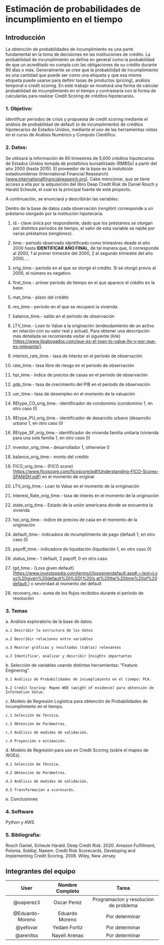 # Estimación de probabilidades de incumplimiento en el tiempo

## Introducción

La obtención de probabilidades de incumplimiento es una parte fundamental en la toma de decisiones en las instituciones de crédito. La probabilidad de incumplimiento se define en general como la probabilidad de que un acreditado no cumpla con las obligaciones de su crédito durante 90 días o más. Generalmente se cree que la probabilidad de incumplimiento es una cantidad que puede ser como una etiqueta y que esa misma etiqueta puede usarse para definir tasas de productos (pricing), análisis temporal o credit scoring. En este trabajo se mostrará una forma de calcular probabilidad de incumplimiento en el tiempo y contrastarla con la forma de calcularlas para realizar Credit Scoring de créditos hipotecarios.




### 1. Objetivo:

Identificar periodos de crisis y propuesta de credit scoring mediante el análisis de probabilidad de default (o de incumplimiento) de créditos hipotecarios de Estados Unidos, mediante el uso de las herramientas vistas en el curso de Análisis Numérico y Computo Científico.



### 2. Datos:

Se utilizará la información de 60 trimestres de 5,000 créditos hipotecarios de Estados Unidos tomada de protafolios bursatilizado (RMBSs) a partir del año 2000 (hasta 2015). El proveedor de la base es la instutición estadounidense (International Financial Reasearch)[www.internationalfinancialreaserch.org]. Cabe mencionar, que se  tiene acceso a ella por la adquisición del libro Deep Credit Risk de Daniel Rosch y Harald Scheule, el cual es la principal fuente de este proyecto.

A continuación, se enunciará y describirán las variables:

Dentro de la base de datos cada observación (*renglón*) corresponde a un préstamo otorgado por la institución hipotecaria.

1. id.- clave única por respondiente, dado que los préstamos se otorgan por distintos periodos de tiempo, el valor de esta variable se repite por varias préstamos (*renglones*).

1. time.- periodo observado identificado como trimestres deade el año 2000 hasta **IDENTIFICAR AÑO FINAL**, de tal manera que, 0 corresponde al 2000, 1 al primer trimestre del 2000, 2 al segundo trimestre del año 2000, ...

1. orig_time.- periodo en el que se otorgó el crédito. Si se otorgó previo al 2000, el número es negativo.

1. first_time.- primer periodo de tiempo en el que aparece el crédito en la base.

1. mat_time.- plazo del crédito	

1. res_time.- periodo en el que se recuperó la vivienda.

1. balance_time.- saldo en el periodo de observación

1. LTV_time.- Loan to Value a la originación (endeudamiento de un activo en relación con su valor real y actual). Para obtener una descripción más detallada se recomienda visitar el siguiente (link)[https://www.ilpabogados.com/que-es-el-loan-to-value-ltv-y-por-que-es-relevante/].

1. interest_rate_time.- tasa de interés en el periodo de observación

1. rate_time.- tasa libre de riesgo en el periodo de observación

1. hpi_time.- índice de precios de casas en el periodo de observación

1. gdp_time.- tasa de crecimiento del PIB en el periodo de observación

1. uer_time.- tasa de desempleo en el momento de la valuación

1. REtype_CO_orig_time.- identificador de condominio (condominio 1, en otro caso 0)

1. REtype_PU_orig_time.- identificador de desarrollo urbano (desarrollo urbano 1, en otro caso 0)

1. REtype_SF_orig_time.- identificador de vivienda familia unitaria (vivienda para una sola familia 1, en otro caso 0)

1. investor_orig_time.- desarrollador 1, otherwise 0

1. balance_orig_time.- monto del crédito

1. FICO_orig_time.- (FICO score)[https://www.ficoscore.com/ficoscore/pdf/Understanding-FICO-Scores-SPANISH.pdf] en el momento de originar

1. LTV_orig_time.- Loan to Value en el momento de la orriginación

1. Interest_Rate_orig_time.- tasa de interés en el momento de la originación

1. state_orig_time.- Estado de la unión americana donde se encuentra la vivienda

1. hpi_orig_time.- índice de precios de casa en el momento de la originación

1. default_time.- indicadora de incumplimiento de pago (default 1, en otro caso 0)

1. payoff_time.- indicadora de liquidación (liquidación 1, en otro caso 0) 

1. status_time.- 1 default, 2 payoff, 0 en otro caso

1. lgd_time.- (Loss given default)[https://www.investopedia.com/terms/l/lossgivendefault.asp#:~:text=Loss%20given%20default%20(LGD)%20is,at%20the%20time%20of%20default.] o severidad  al momento del default

1. recovery_res.- suma de los flujos recibidos durante el periodo de resolución


### 3. Temas

a. Análisis exploratorio de la base de datos.

	a.1 Describir la estructura de los datos
	
	a.2 Describir relaciones entre variables
	
	a.3 Mostrar gráficas y resultados (tablas) relevantes
	
	a.3 Identificar, analizar y describir Insights importantes


b. Selección de variables usando distintas herramientas: "Feature Enginering".
	
	b.1 Análisis de Probabilidades de incumplimiento en el tiempo: PCA.
	
	b.2 Credit Scoring: Mapeo WOE (weight of evidence) para obtención de Information Value.
	
c. Modelo de Regresión Logística para obtención de Probabilidades de incumplimiento en el tiempo.
	
	c.1 Selección de Técnica.
	
	c.2 Obtención de Parámetros.
	
	c.3 Análisis de medidas de validación.
	
	c.4 Proyección o estimación.
	
d. Modelo de Regresión para uso en Credit Scoring (sobre el mapeo de WOEś).
	
	d.1 Selección de Técnica.
	
	d.2 Obtención de Parámetros.
	
	d.3 Análisis de medidas de validación.
	
	d.5 Transformación a scorecards.
	
e. Conclusiones



### 4. Software
Python y AWS



### 5. Bibliografía:
Rosch Daniel, Scheule Harald. Deep Credit Risk. 2020. Amazon Fulfillment, Polonia.
Siddiqi, Naeem. Credit Risk Scorecards, Developing and Implementing Credit Scoring. 2006. Wiley, New Jersey 



## Integrantes del equipo

|User | Nombre Completo|Tarea|
|:---:|:---:|:---:|
|@oaperez3|Oscar Perez|Programacion y resolucion de problema|
|@Eduardo-Moreno|Eduardo Moreno|Por determinar|
|@yefovar|Yedam Fortiz|Por determinar|
|@arenitss|Nayeli Arenas|Por determinar|



